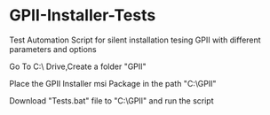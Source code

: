 # GPII-Installer-Tests
Test Automation Script for silent installation tesing GPII with different parameters and options

Go To C:\ Drive,Create a folder "GPII"

Place the GPII Installer msi Package in the path "C:\GPII"

Download "Tests.bat" file to "C:\GPII" and run the script
